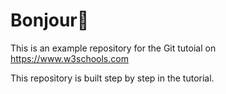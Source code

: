 # Bonjour🤗 

This is an example repository for the Git tutoial on https://www.w3schools.com

This repository is built step by step in the tutorial.
